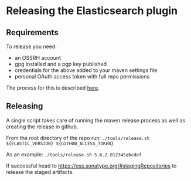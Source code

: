 # Releasing the Elasticsearch plugin

## Requirements

To release you need:
- an OSSRH account
- gpg installed and a pgp key published
- credentials for the above added to your maven settings file
- personal OAuth access token with full repo permissions

The process for this is described [here](https://git.basistech.net/raas/rosapi1.5/blob/master/doc/release-binding.md#request-access-to-ossrh-if-not-already-done).

## Releasing

A single script takes care of running the maven release process as well as creating the release in github.

From the root directory of the repo run:
`./tools/release.sh ${ELASTIC_VERSION} ${GITHUB_ACCESS_TOKEN}`

As an example:
`./tools/release.sh 5.6.2 012345abcdef`

If successful head to https://oss.sonatype.org/#stagingRepositories to release the staged artifacts.
